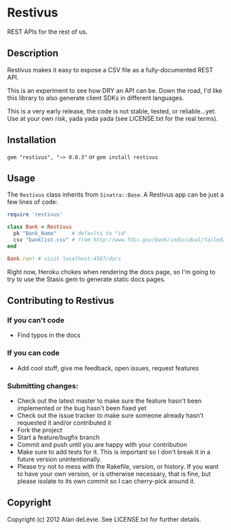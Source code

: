 # Restivus

REST APIs for the rest of us.

## Description

Restivus makes it easy to expose a CSV file as a fully-documented REST API.

This is an experiment to see how DRY an API can be. Down the road, I'd like this library to also generate client SDKs in different languages.

This is a very early release, the code is not stable, tested, or reliable...yet. Use at your own risk, yada yada yada (see LICENSE.txt for the real terms).

## Installation

`gem "restivus", "~> 0.0.3"` or `gem install restivus`

## Usage

The `Restivus` class inherits from `Sinatra::Base`. A Restivus app can be just a few lines of code:

```ruby
require 'restivus'

class Bank < Restivus
  pk "Bank_Name"     # defaults to "id"
  csv "banklist.csv" # from http://www.fdic.gov/bank/individual/failed/banklist.csv
end

Bank.run! # visit localhost:4567/docs
```

Right now, Heroku chokes when rendering the docs page, so I'm going to try to use the Stasis gem to generate static docs pages.

## Contributing to Restivus

### If you can't code
* Find typos in the docs

### If you can code
* Add cool stuff, give me feedback, open issues, request features

### Submitting changes:
 
* Check out the latest master to make sure the feature hasn't been implemented or the bug hasn't been fixed yet
* Check out the issue tracker to make sure someone already hasn't requested it and/or contributed it
* Fork the project
* Start a feature/bugfix branch
* Commit and push until you are happy with your contribution
* Make sure to add tests for it. This is important so I don't break it in a future version unintentionally.
* Please try not to mess with the Rakefile, version, or history. If you want to have your own version, or is otherwise necessary, that is fine, but please isolate to its own commit so I can cherry-pick around it.

## Copyright

Copyright (c) 2012 Alan deLevie. See LICENSE.txt for
further details.

